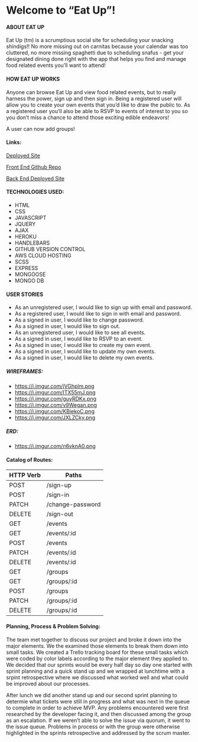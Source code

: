 # **Welcome to “Eat Up”!**

#### ABOUT EAT UP
Eat Up (tm) is a scrumptious social site for scheduling your snacking shindigs!!  No more missing out on carnitas because your calendar was too cluttered, no more missing spaghetti due to scheduling snafus - get your designated dining done right with the app that helps you find and manage food related events you’ll want to attend!

#### HOW EAT UP WORKS
Anyone can browse Eat Up and view food related events, but to really harness the power, sign up and then sign in.  Being a registered user will allow you to create your own events that you’d like to draw the public to.  As a registered user you’ll also be able to RSVP to events of interest to you so you don’t miss a chance to attend those exciting edible endeavors!

A user can now add groups!

#### Links:
[Deployed Site](https://charholt.github.io/eat-up-client/)

[Front End Github Repo](https://github.com/charholt/eat-up-client)

[Back End Deployed Site](https://guarded-reef-30901.herokuapp.com/)

#### TECHNOLOGIES USED:
-   HTML
-   CSS
-   JAVASCRIPT
-   JQUERY
-   AJAX
-   HEROKU
-   HANDLEBARS
-   GITHUB VERSION CONTROL
-   AWS CLOUD HOSTING
-   SCSS
-   EXPRESS
-   MONGOOSE
-   MONGO DB


#### USER STORIES
-   As an unregistered user, I would like to sign up with email and password.
-   As a registered user, I would like to sign in with email and password.
-   As a signed in user, I would like to change password.
-   As a signed in user, I would like to sign out.
-   As an unregistered user, I would like to see all events.
-   As a signed in user, I would like to RSVP to an event.
-   As a signed in user, I would like to create my own event.
-   As a signed in user, I would like to update my own events.
-   As a signed in user, I would like to delete my own events.

##### WIREFRAMES:
-   <https://i.imgur.com/jVGhplm.png>
-   <https://i.imgur.com/ITX55mJ.png>
-   <https://i.imgur.com/guyRDKx.png>
-   <https://i.imgur.com/v9Wegan.png>
-   <https://i.imgur.com/KBiekoC.png>
-   <https://i.imgur.com/JXLZCky.png>

##### ERD:
-   <https://i.imgur.com/n6vknA0.png>

#### Catalog of Routes:
| HTTP Verb  |  Paths |
|---|---|
| POST  | /sign-up  |
|  POST | /sign-in |
| PATCH   | /change-password |
|  DELETE | /sign-out  |
| GET  | /events |
| GET  |  /events/:id  |
| POST  | /events  |
|  PATCH | /events/:id  |
| DELETE  | /events/:id  |
| GET  | /groups |
| GET  |  /groups/:id  |
| POST  | /groups  |
|  PATCH | /groups/:id  |
| DELETE  | /groups/:id  |   |   |

#### Planning, Process & Problem Solving:

The team met together to discuss our project and broke it down into the major elements.  We the examined those elements to break them down into small tasks.  We created a Trello tracking board for these small tasks which were coded by color labels according to the major element they applied to.  We decided that our sprints would be every half day so  day one started with sprint planning and a quick stand up and we wrapped at lunchtime with a srpint retrospective where we discussed what worked well and what could be improved about our processes.


After lunch we did another stand up and our second sprint planning to determie what tickets were still in progress and what was next in the queue to complete in order to achieve MVP.  Any problems encountered were first researched by the developer facing it, and then discussed among the group as an escalation. If we weren’t able to solve the issue via quorum, it went to the issue queue.
Problems in process or with the group were otherwise highlighted in the sprints retrospective and addressed by the scrum master.
